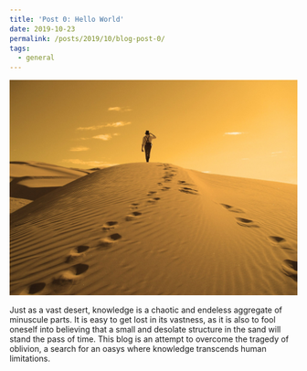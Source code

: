 ```yaml
---
title: 'Post 0: Hello World'
date: 2019-10-23
permalink: /posts/2019/10/blog-post-0/
tags:
  - general
---
```


![Desert of knowledge](/images/wanderer_small.jpg)

Just as a vast desert, knowledge is a chaotic and endeless aggregate of minuscule parts. It is easy to get lost in its vastness, as it is also to fool oneself into believing that a small and desolate structure in the sand will stand the pass of time. This blog is an attempt to overcome the tragedy of oblivion, a search for an oasys where knowledge transcends human limitations.  

